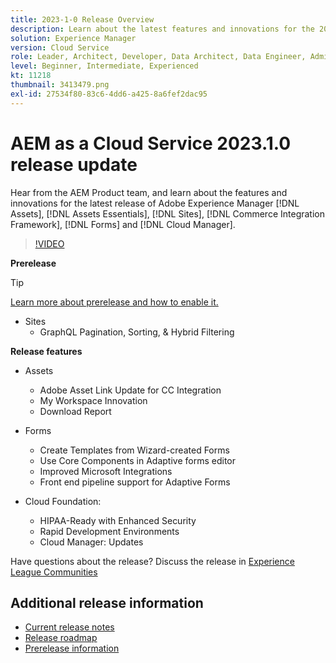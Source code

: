 ```yaml
---
title: 2023-1-0 Release Overview
description: Learn about the latest features and innovations for the 2023-1-0 release for Adobe Experience Manager [!DNL Assets Essentials], [!DNL Sites], [!DNL Screens], [!DNL Forms] and [!DNL Cloud Foundation]
solution: Experience Manager
version: Cloud Service
role: Leader, Architect, Developer, Data Architect, Data Engineer, Admin, User
level: Beginner, Intermediate, Experienced
kt: 11218
thumbnail: 3413479.png
exl-id: 27534f80-83c6-4dd6-a425-8a6fef2dac95
---
```

# AEM as a Cloud Service 2023.1.0 release update 

Hear from the AEM Product team, and learn about the features and innovations for the latest release of Adobe Experience Manager [!DNL Assets], [!DNL Assets Essentials], [!DNL Sites], [!DNL Commerce Integration Framework], [!DNL Forms] and [!DNL Cloud Manager].

>[!VIDEO](https://video.tv.adobe.com/v/3413479/?quality=12&learn=on)

**Prerelease**

>[!TIP]
>
>[Learn more about prerelease and how to enable it.](https://experienceleague.adobe.com/docs/experience-manager-cloud-service/content/release-notes/prerelease.html)

* Sites
  * GraphQL Pagination, Sorting, & Hybrid Filtering

**Release features**

* Assets
  * Adobe Asset Link Update for CC Integration
  * My Workspace Innovation
  * Download Report

* Forms
  * Create Templates from Wizard-created Forms
  * Use Core Components in Adaptive forms editor
  * Improved Microsoft Integrations
  * Front end pipeline support for Adaptive Forms

* Cloud Foundation:
  * HIPAA-Ready with Enhanced Security
  * Rapid Development Environments
  * Cloud Manager: Updates

Have questions about the release?  Discuss the release in [Experience League Communities](https://adobe.ly/3RPNYZF)

## Additional release information

* [Current release notes](https://experienceleague.adobe.com/docs/experience-manager-cloud-service/content/release-notes/home.html)
* [Release roadmap](https://experienceleague.adobe.com/docs/experience-manager-release-information/aem-release-updates/update-releases-roadmap.html)
* [Prerelease information](https://experienceleague.adobe.com/docs/experience-manager-cloud-service/content/release-notes/prerelease.html)
